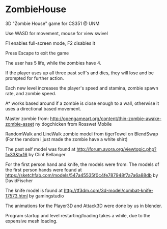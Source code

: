 # ZombieHouse
3D "Zombie House" game for CS351 @ UNM

Use WASD for movement, mouse for view swivel

F1 enables full-screen mode, F2 disables it

Press Escape to exit the game

The user has 5 life, while the zombies have 4.

If the player uses up all three past self's and dies, they will lose and be prompted for further action.

Each new level increases the player's speed and stamina, zombie spawn rate, and zombie speed.

A* works based around if a zombie is close enough to a wall, otherwise it uses a directional based movement.

Master zombie from:
http://opengameart.org/content/thin-zombie-awake-zombie-asset
ny dogchicken from Rosswet Mobile

RandomWalk and LineWalk zombie model from
tigerTowel on BlendSwap (For the random i just made the zombie have a white shirt)

The past self model was found at
http://forum.avora.org/viewtopic.php?f=33&t=16
by Clint Bellanger

For the first person hand and knife, the models were from:
The models of the first person hands were found at
https://sketchfab.com/models/547a45535f0c4fe787948f7a7a6a88db
by DavidFischer

The knife model is found at
http://tf3dm.com/3d-model/combat-knife-17573.html
by gamingstudio

The animations for the Player3D and Attack3D were done by us in blender.

Program startup and level restarting/loading takes a while, due to the expensive mesh loading.
